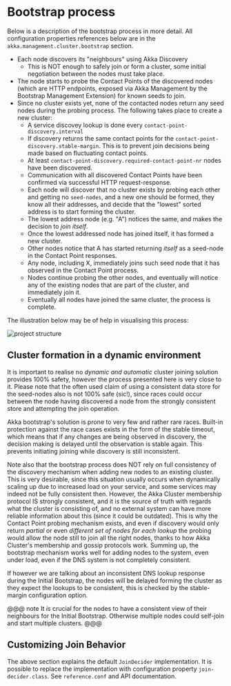 # Bootstrap process 

Below is a description of the bootstrap process in more detail.
All configuration properties references below are in the `akka.management.cluster.bootstrap` section. 

- Each node discovers its "neighbours" using Akka Discovery 
    - This is NOT enough to safely join or form a cluster, some initial negotiation between the nodes must take place.
- The node starts to probe the Contact Points of the discovered nodes (which are HTTP endpoints, exposed via
  Akka Management by the Bootstrap Management Extension) for known seeds to join.
- Since no cluster exists yet, none of the contacted nodes return any seed nodes during the probing process. The following
  takes place to create a new cluster:
    - A service discovey lookup is done every `contact-point-discovery.interval`
    - If discovery returns the same contact points for the `contact-point-discovery.stable-margin`. This is to prevent
      join decisions being made based on fluctuating contact points.
    - At least `contact-point-discovery.required-contact-point-nr` nodes have been discovered.
    - Communication with all discovered Contact Points have been confirmed via successful HTTP request-response.
    - Each node will discover that no cluster exists by probing each other and getting no `seed-nodes`, 
      and a new one should be formed,
      they know all their addresses, and decide that the "lowest" sorted address is to start forming the cluster.
    - The lowest address node (e.g. "A") notices the same, and makes the decision to *join itself*.
    - Once the lowest addressed node has joined itself, it has formed a new cluster.
    - Other nodes notice that A has started returning *itself* as a seed-node in the Contact Point responses.
    - Any node, including X, immediately joins such seed node that it has observed in the Contact Point process.
    - Nodes continue probing the other nodes, and eventually will notice any of the existing nodes that are part of the cluster,
      and immediately join it. 
    - Eventually all nodes have joined the same cluster, the process is complete.

The illustration below may be of help in visualising this process:

![project structure](../images/bootstrap-forming-cluster.png)

## Cluster formation in a dynamic environment 

It is important to realise no *dynamic and automatic* cluster joining solution provides 100% safety, however the process
presented here is very close to it. Please note that the often used claim of using a consistent data store for the 
seed-nodes also is not 100% safe (sic!), since races could occur between the node having discovered a node from the strongly 
consistent store and attempting the join operation.

Akka bootstrap's solution is prone to very few and rather rare races. Built-in protection against the race cases exists
in the form of the stable timeout, which means that if any changes are being observed in discovery, the decision making
is delayed until the observation is stable again. This prevents initiating joining while discovery is still inconsistent.

Note also that the bootstrap process does NOT rely on full consistency of the discovery mechanism when adding new nodes 
to an existing cluster. This is very desirable, since this situation usually occurs when dynamically scaling up due to 
increased load on your service, and some services may indeed not be fully consistent then. However, the Akka Cluster 
membership protocol IS strongly consistent, and it is the source of truth with regards what the cluster is consisting of,
and no external system can have more reliable information about this (since it could be outdated). This is why the 
Contact Point probing mechanism exists, and even if discovery would only return *partial* or even *different set of nodes
for each lookup* the probing would allow the node still to join all the right nodes, thanks to how Akka Cluster's membership
and gossip protocols work. Summing up, the bootstrap mechanism works well for adding nodes to the system, even under load,
even if the DNS system is not completely consistent. 

If however we are talking about an inconsistent DNS lookup response during the Initial Bootstrap, the nodes will be delayed
forming the cluster as they expect the lookups to be consistent, this is checked by the stable-margin configuration option.


@@@ note
  It *is* crucial for the nodes to have a consistent view of their neighbours for the Initial Bootstrap. Otherwise
  multiple nodes could self-join and start multiple clusters.
@@@

## Customizing Join Behavior

The above section explains the default `JoinDecider` implementation. It is possible to replace the implementation with
configuration property `join-decider.class`. See `reference.conf` and API
documentation.

